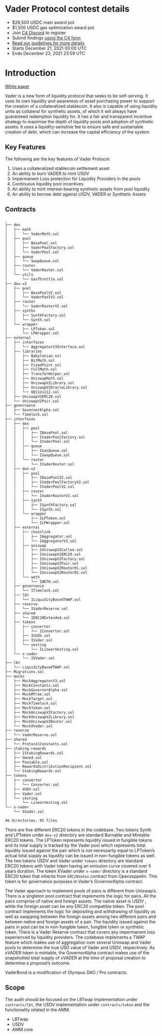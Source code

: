 # Vader Protocol contest details

- $28,500 USDC main award pot
- $1,500 USDC gas optimization award pot
- Join [C4 Discord](https://discord.gg/code4rena) to register
- Submit findings [using the C4 form](https://code4rena.com/contests/2021-12-vader-protocol-contest/submit)
- [Read our guidelines for more details](https://docs.code4rena.com/roles/wardens)
- Starts December 21, 2021 00:00 UTC
- Ends December 23, 2021 23:59 UTC

# Introduction

[White paper](https://github.com/vetherasset/vaderprotocol-whitepaper)

Vader is a new form of liquidity protocol that seeks to be self-serving. It uses its own liquidity and awareness of asset purchasing power to support the creation of a collateralized stablecoin. It also is capable of using liquidity units as collateral for synthetic assets, of which it will always have guaranteed redemption liquidity for. It has a fair and transparent incentive strategy to maximise the depth of liquidity pools and adoption of synthetic assets. It uses a liquidity-sensitive fee to ensure safe and sustainable creation of debt, which can increase the capital efficiency of the system.

## Key Features

The following are the key features of Vader Protocol:

1. Uses a collateralized stablecoin settlement asset
2. An ability to burn VADER to mint USDV
3. Impermanent Loss protection for Liquidity Providers in the pools
4. Continuous liquidity pool incentives
5. An ability to mint interest-bearing synthetic assets from pool liquidity
6. An ability to borrow debt against USDV, VADER or Synthetic Assets

## Contracts

```bash
.
├── dex
│   ├── math
│   │   └── VaderMath.sol
│   ├── pool
│   │   ├── BasePool.sol
│   │   ├── VaderPoolFactory.sol
│   │   └── VaderPool.sol
│   ├── queue
│   │   └── SwapQueue.sol
│   ├── router
│   │   └── VaderRouter.sol
│   └── utils
│       └── GasThrottle.sol
├── dex-v2
│   ├── pool
│   │   ├── BasePoolV2.sol
│   │   └── VaderPoolV2.sol
│   ├── router
│   │   └── VaderRouterV2.sol
│   ├── synths
│   │   ├── SynthFactory.sol
│   │   └── Synth.sol
│   └── wrapper
│       ├── LPToken.sol
│       └── LPWrapper.sol
├── external
│   ├── interfaces
│   │   └── AggregatorV3Interface.sol
│   ├── libraries
│   │   ├── Babylonian.sol
│   │   ├── BitMath.sol
│   │   ├── FixedPoint.sol
│   │   ├── FullMath.sol
│   │   ├── TransferHelper.sol
│   │   ├── UniswapMath.sol
│   │   ├── UniswapV2Library.sol
│   │   ├── UniswapV2OracleLibrary.sol
│   │   └── UQ112x112.sol
│   ├── UniswapV2ERC20.sol
│   └── UniswapV2Pair.sol
├── governance
│   ├── GovernorAlpha.sol
│   └── Timelock.sol
├── interfaces
│   ├── dex
│   │   ├── pool
│   │   │   ├── IBasePool.sol
│   │   │   ├── IVaderPoolFactory.sol
│   │   │   └── IVaderPool.sol
│   │   ├── queue
│   │   │   ├── IGasQueue.sol
│   │   │   └── ISwapQueue.sol
│   │   └── router
│   │       └── IVaderRouter.sol
│   ├── dex-v2
│   │   ├── pool
│   │   │   ├── IBasePoolV2.sol
│   │   │   ├── IVaderPoolFactoryV2.sol
│   │   │   └── IVaderPoolV2.sol
│   │   ├── router
│   │   │   └── IVaderRouterV2.sol
│   │   ├── synth
│   │   │   ├── ISynthFactory.sol
│   │   │   └── ISynth.sol
│   │   └── wrapper
│   │       ├── ILPToken.sol
│   │       └── ILPWrapper.sol
│   ├── external
│   │   ├── chainlink
│   │   │   ├── IAggregator.sol
│   │   │   └── IAggregatorV3.sol
│   │   ├── uniswap
│   │   │   ├── IUniswapV2Callee.sol
│   │   │   ├── IUniswapV2ERC20.sol
│   │   │   ├── IUniswapV2Factory.sol
│   │   │   ├── IUniswapV2Pair.sol
│   │   │   ├── IUniswapV2Router01.sol
│   │   │   └── IUniswapV2Router02.sol
│   │   └── weth
│   │       └── IWETH.sol
│   ├── governance
│   │   └── ITimelock.sol
│   ├── lbt
│   │   └── ILiquidityBasedTWAP.sol
│   ├── reserve
│   │   └── IVaderReserve.sol
│   ├── shared
│   │   └── IERC20Extended.sol
│   ├── tokens
│   │   ├── converter
│   │   │   └── IConverter.sol
│   │   ├── IUSDV.sol
│   │   ├── IVader.sol
│   │   └── vesting
│   │       └── ILinearVesting.sol
│   └── x-vader
│       └── IXVader.sol
├── lbt
│   └── LiquidityBasedTWAP.sol
├── Migrations.sol
├── mocks
│   ├── MockAggregatorV3.sol
│   ├── MockConstants.sol
│   ├── MockGovernorAlpha.sol
│   ├── MockMTree.sol
│   ├── MockTarget.sol
│   ├── MockTimelock.sol
│   ├── MockToken.sol
│   ├── MockUniswapV2Factory.sol
│   ├── MockUniswapV2Library.sol
│   ├── MockUniswapV2Router.sol
│   └── MockXVader.sol
├── reserve
│   └── VaderReserve.sol
├── shared
│   └── ProtocolConstants.sol
├── staking-rewards
│   ├── IStakingRewards.sol
│   ├── Owned.sol
│   ├── Pausable.sol
│   ├── RewardsDistributionRecipient.sol
│   └── StakingRewards.sol
├── tokens
│   ├── converter
│   │   └── Converter.sol
│   ├── USDV.sol
│   ├── Vader.sol
│   └── vesting
│       └── LinearVesting.sol
└── x-vader
    └── XVader.sol

46 directories, 85 files
```

There are five different ERC20 tokens in the codebase. Two tokens Synth and LPToken under `dex-v2` directory are standard Burnable and Mintable ERC20 tokens. The LPToken represents liquidity issued in fungible tokens and its total supply is tracked by the Vader pool which represents total liquidity issued against the pair which is not necessarily equal to LPToken’s actual total supply as liquidity can be issued in non-fungible tokens as well.
The two tokens USDV and Vader under `tokens` directory are standard ERC20 tokens with Vader token having an emission curve covered over 5 years duration.
The token XVader under `x-vader` directory is a standard ERC20 token that inherits from `ERC20Votes` contract from Openzeppelin. This token is for governance purposes in Vader’s GovernorAlpha contract.

The Vader approach to implement pools of pairs is different from Uniswap’s. There is a singleton pool contract that implements the logic for pairs. All the pairs comprise of native and foreign assets. The native asset is USDV , while the foreign asset can be any ERC20 compatible token. The pool contract implements the logic for depositing and withdrawing of liquidity as well as swapping between the foreign assets among two different pairs and between native and foreign assets of a pair.
The liquidity issued against the pairs in pool can be in non-fungible token, fungible token or synthetic token.
There is a Vader Reserve contract that covers any impermanent loss experienced by liquidity providers.
The codebase implements a TWAP feature which makes use of aggregation over several Uniswap and Vader pools to determine the true USD value of Vader and USDV, respectively.
As xVADER token is mintable, the GovernorAlpha contract makes use of the snapshotted total supply of xVADER at the time of proposal creation to determine a proposal’s outcome.

VaderBond is a modification of Olympus DAO / Pro contracts.

## Scope

The audit should be focused on the LBTwap implementation under `contracts/lbt`, the USDV implementation under `contracts/token` and the functionality related in the AMM.

- LBTwap 
- USDV 
- AMM core 
